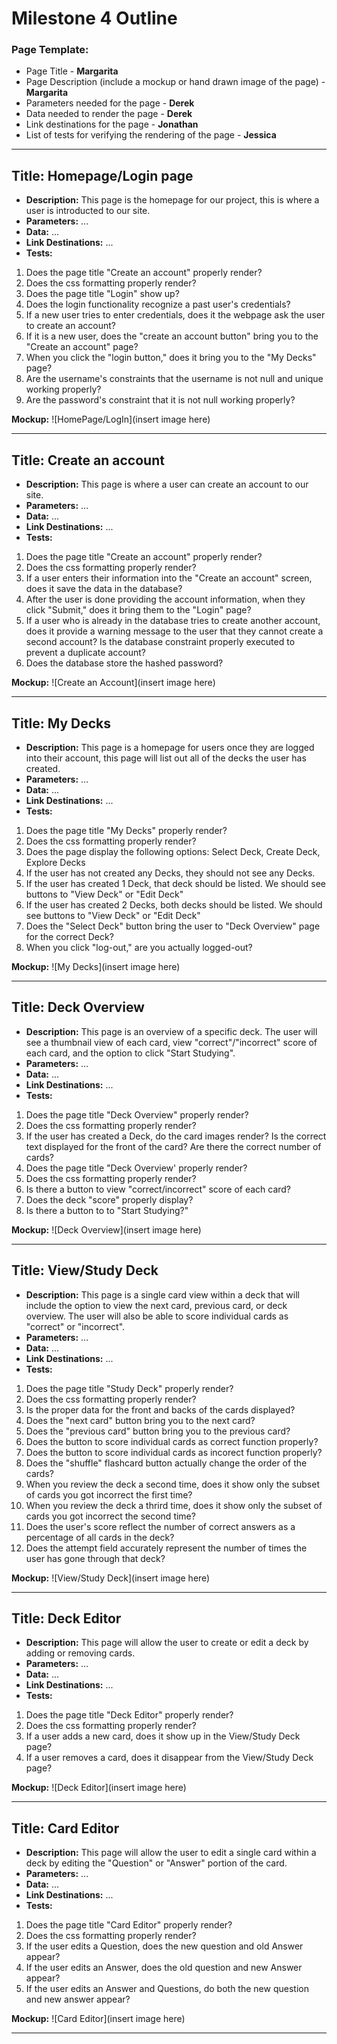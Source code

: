 # Milestone 4 Outline

### Page Template:
* Page Title - **Margarita**
* Page Description (include a mockup or hand drawn image of the page) - **Margarita**
* Parameters needed for the page - **Derek**
* Data needed to render the page - **Derek**
* Link destinations for the page - **Jonathan**
* List of tests for verifying the rendering of the page - **Jessica**

---

## Title: Homepage/Login page
- **Description:** This page is the homepage for our project, this is where a user is introducted to our site. 
- **Parameters:** ...
- **Data:** ...
- **Link Destinations:** ...
- **Tests:**

1. Does the page title "Create an account" properly render?
2. Does the css formatting properly render?
3. Does the page title "Login" show up?
4. Does the login functionality recognize a past user's credentials?
5. If a new user tries to enter credentials, does it the webpage ask the user to create an account?
6. If it is a new user, does the "create an account button" bring you to the "Create an account" page?
7. When you click the "login button," does it bring you to the "My Decks" page?
8. Are the username's constraints that the username is not null and unique working properly?
9. Are the password's constraint that it is not null working properly?

**Mockup:** 
![HomePage/LogIn](insert image here)

---

## Title: Create an account
- **Description:** This page is where a user can create an account to our site. 
- **Parameters:** ...
- **Data:** ...
- **Link Destinations:** ...
- **Tests:**

1. Does the page title "Create an account" properly render?
2. Does the css formatting properly render?
3. If a user enters their information into the "Create an account" screen, does it save the data in the database?
4. After the user is done providing the account information, when they click "Submit," does it bring them to the "Login" page?
5. If a user who is already in the database tries to create another account, does it provide a warning message to the user that they cannot create a second account? Is the database constraint properly executed to prevent a duplicate account?
6. Does the database store the hashed password?

**Mockup:** 
![Create an Account](insert image here)

---

## Title: My Decks
- **Description:** This page is a homepage for users once they are logged into their account, this page will list out all of the decks the user has created.
- **Parameters:** ...
- **Data:** ...
- **Link Destinations:** ...
- **Tests:**

1. Does the page title "My Decks" properly render?
2. Does the css formatting properly render?
3. Does the page display the following options: Select Deck, Create Deck, Explore Decks
3. If the user has not created any Decks, they should not see any Decks.
4. If the user has created 1 Deck, that deck should be listed. We should see buttons to "View Deck" or "Edit Deck"
5. If the user has created 2 Decks, both decks should be listed. We should see buttons to "View Deck" or "Edit Deck"
6. Does the "Select Deck" button bring the user to "Deck Overview" page for the correct Deck? 
7. When you click "log-out," are you actually logged-out?

**Mockup:** 
![My Decks](insert image here)

---

## Title: Deck Overview
- **Description:** This page is an overview of a specific deck. The user will see a thumbnail view of each card, view "correct"/"incorrect" score of each card, and the option to click "Start Studying".
- **Parameters:** ...
- **Data:** ...
- **Link Destinations:** ...
- **Tests:**

1. Does the page title "Deck Overview" properly render?
2. Does the css formatting properly render?
3. If the user has created a Deck, do the card images render? Is the correct text displayed for the front of the card? Are there the correct number of cards?
4. Does the page title "Deck Overview' properly render?
5. Does the css formatting properly render?
6. Is there a button to view "correct/incorrect" score of each card?
7. Does the deck "score" properly display?
8. Is there a button to to "Start Studying?"

**Mockup:** 
![Deck Overview](insert image here)

---

## Title: View/Study Deck
- **Description:** This page is a single card view within a deck that will include the option to view the next card, previous card, or deck overview. The user will also be able to score individual cards as "correct" or "incorrect".
- **Parameters:** ...
- **Data:** ...
- **Link Destinations:** ...
- **Tests:**

1. Does the page title "Study Deck" properly render?
2. Does the css formatting properly render?
3. Is the proper data for the front and backs of the cards displayed?
4. Does the "next card" button bring you to the next card?
5. Does the "previous card" button bring you to the previous card?
6. Does the button to score individual cards as correct function properly?
7. Does the button to score individual cards as incorect function properly?
8. Does the "shuffle" flashcard button actually change the order of the cards?
9. When you review the deck a second time, does it show only the subset of cards you got incorrect the first time?
10. When you review the deck a thrird time, does it show only the subset of cards you got incorrect the second time?
11.  Does the user's score reflect the number of correct answers as a percentage of all cards in the deck?
12.  Does the attempt field accurately represent the number of times the user has gone through that deck?

**Mockup:** 
![View/Study Deck](insert image here)

---

## Title: Deck Editor
- **Description:** This page will allow the user to create or edit a deck by adding or removing cards. 
- **Parameters:** ...
- **Data:** ...
- **Link Destinations:** ...
- **Tests:**

1. Does the page title "Deck Editor" properly render?
2. Does the css formatting properly render?
3. If a user adds a new card, does it show up in the View/Study Deck page?
4. If a user removes a card, does it disappear from the View/Study Deck page?

**Mockup:** 
![Deck Editor](insert image here)

---

## Title: Card Editor
- **Description:** This page will allow the user to edit a single card within a deck by editing the "Question" or "Answer" portion of the card.
- **Parameters:** ...
- **Data:** ...
- **Link Destinations:** ...
- **Tests:**

1. Does the page title "Card Editor" properly render?
2. Does the css formatting properly render?
3. If the user edits a Question, does the new question and old Answer appear?
4. If the user edits an Answer, does the old question and new Answer appear?
5. If the user edits an Answer and Questions, do both the new question and new answer appear?

**Mockup:** 
![Card Editor](insert image here)

---
